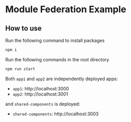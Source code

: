 # Module Federation Example

## How to use

Run the following command to install packages

```bash
npm i
```

Run the following commands in the root directory

```bash
npm run start
```

Both `app1` and `app2` are independently deployed apps:

- `app1`: http://localhost:3000
- `app2`: http://localhost:3001

and `shared-components` is deployed:

- `shared-components`: http://localhost:3003
